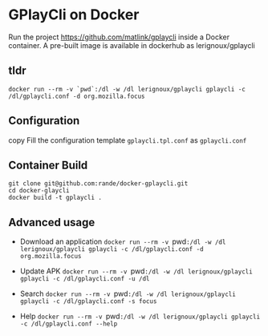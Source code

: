 # GPlayCli on Docker

Run the project https://github.com/matlink/gplaycli inside a Docker container.
A pre-built image is available in dockerhub as lerignoux/gplaycli

## tldr
```
docker run --rm -v `pwd`:/dl -w /dl lerignoux/gplaycli gplaycli -c /dl/gplaycli.conf -d org.mozilla.focus
```

## Configuration
copy Fill the configuration template `gplaycli.tpl.conf` as `gplaycli.conf`

## Container Build
```
git clone git@github.com:rande/docker-gplaycli.git
cd docker-glaycli
docker build -t gplaycli .
```

## Advanced usage
  - Download an application
        `docker run --rm -v `pwd`:/dl -w /dl lerignoux/gplaycli gplaycli -c /dl/gplaycli.conf -d org.mozilla.focus`

  - Update APK
        `docker run --rm -v `pwd`:/dl -w /dl lerignoux/gplaycli gplaycli -c /dl/gplaycli.conf -u /dl`

  - Search
        `docker run --rm -v `pwd`:/dl -w /dl lerignoux/gplaycli gplaycli -c /dl/gplaycli.conf -s focus`

  - Help
        `docker run --rm -v `pwd`:/dl -w /dl lerignoux/gplaycli gplaycli -c /dl/gplaycli.conf --help`
